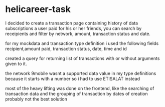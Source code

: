 # helicareer-task

I decided to create a transaction page containing history of data subscriptions a user paid for his or her friends, you can search by receipients and filter by network, amount, transaction status and date.

for my mockdata and transaction type definition i used the following fields recipient,amount paid, transaction status, date, time and id

created a query for returning list of transactions with or without arguments given to it. 

the network 9mobile wasnt a supported data value in my type definitions  because it starts with a number so i had to use ETISALAT instead

most of the heavy lifting was done on the frontend, like the searching of transaction data and the grouping of transaction by dates of creation probably not the best solution

